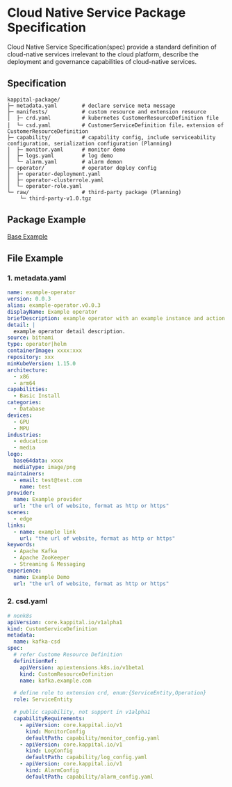 # Cloud Native Service Package Specification

Cloud Native Service Specification(spec) provide a standard definition of cloud-native services irrelevant to the cloud platform, describe the deployment and governance capabilities of cloud-native services.

## Specification 

```shell
kappital-package/ 
├─ metadata.yaml    	# declare service meta message
├─ manifests/           # custom resource and extension resource
│  ├─ crd.yaml          # kubernetes CustomerResourceDefinition file
│  └─ csd.yaml          # CustomerServiceDefinition file，extension of CustomerResourceDefinition
├─ capability/          # capability config, include serviceability configuration, serialization configuration (Planning)
│  ├─ monitor.yaml      # monitor demo 
│  ├─ logs.yaml 	    # log demo
│  └─ alarm.yaml        # alarm demon
├─ operator/            # operator deploy config
│  ├─ operator-deployment.yaml 
│  ├─ operator-clusterrole.yaml
│  └─ operator-role.yaml
└─ raw/ 	            # third-party package (Planning)   
    └─ third-party-v1.0.tgz   
```



## Package Example

 [Base Example](../../examples/quickstart-package)



## File Example

### 1. metadata.yaml

``` yaml
name: example-operator 
version: 0.0.3 
alias: example-operator.v0.0.3 
displayName: Example operator 
briefDescription: example operator with an example instance and action 
detail: | 
  example operator detail description. 
source: bitnami 
type: operator|helm 
containerImage: xxxx:xxx 
repository: xxx 
minKubeVersion: 1.15.0 
architecture: 
  - x86 
  - arm64 
capabilities: 
  - Basic Install 
categories: 
  - Database 
devices: 
  - GPU 
  - MPU 
industries: 
  - education 
  - media 
logo: 
  base64data: xxxx 
  mediaType: image/png 
maintainers: 
  - email: test@test.com 
    name: test 
provider: 
  name: Example provider 
  url: "the url of website, format as http or https" 
scenes: 
  - edge 
links: 
  - name: example link 
    url: "the url of website, format as http or https" 
keywords: 
  - Apache Kafka 
  - Apache ZooKeeper 
  - Streaming & Messaging 
experience: 
  name: Example Demo 
  url: "the url of website, format as http or https" 
```



### 2. csd.yaml

```yaml
# nonk8s
apiVersion: core.kappital.io/v1alpha1
kind: CustomServiceDefinition
metadata:
  name: kafka-csd
spec:
  # refer Custome Resource Definition
  definitionRef:
    apiVersion: apiextensions.k8s.io/v1beta1
    kind: CustomResourceDefinition
    name: kafka.example.com

  # define role to extension crd, enum:{ServiceEntity,Operation}
  role: ServiceEntity

  # public capability, not support in v1alpha1
  capabilityRequirements:
    - apiVersion: core.kappital.io/v1
      kind: MonitorConfig
      defaultPath: capability/monitor_config.yaml
    - apiVersion: core.kappital.io/v1
      kind: LogConfig
      defaultPath: capability/log_config.yaml
    - apiVersion: core.kappital.io/v1
      kind: AlarmConfig
      defaultPath: capability/alarm_config.yaml
```









